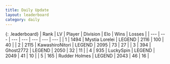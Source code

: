```yaml
---
title: Daily Update
layout: leaderboard
category: daily
---
```


{: .leaderboard}
| Rank | LV | Player | Division | Elo | Wins | Losses |
| --- | --- | --- | --- | --- | --- | --- |
| <span data-change="0">1</span> | 1494 | <span title="ID: 315148">Mystia Lorelei</span> | LEGEND | <span data-change="9">2116</span> | <span data-change="12">100</span> | <span data-change="4">40</span> |
| <span data-change="0">2</span> | 2115 | <span title="ID: 164871">KawashiroNitori</span> | LEGEND | <span data-change="1">2095</span> | <span data-change="14">73</span> | <span data-change="6">27</span> |
| <span data-change="4">3</span> | 394 | <span title="ID: 336637">Ghost2772</span> | LEGEND | <span data-change="23">2050</span> | <span data-change="6">32</span> | <span data-change="1">11</span> |
| <span data-change="-1">4</span> | 935 | <span title="ID: 498412">LuckySpin</span> | LEGEND | <span data-change="0">2049</span> | <span data-change="0">41</span> | <span data-change="0">10</span> |
| <span data-change="-1">5</span> | 165 | <span title="ID: 219412">Rudder Holmes</span> | LEGEND | <span data-change="0">2043</span> | <span data-change="0">46</span> | <span data-change="0">16</span> |